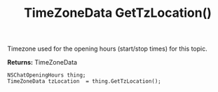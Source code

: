 ﻿---
uid: crmscript_ref_NSChatOpeningHours_GetTzLocation
title: TimeZoneData GetTzLocation()
intellisense: NSChatOpeningHours.GetTzLocation
keywords: NSChatOpeningHours, GetTzLocation
so.topic: reference
---

Timezone used for the opening hours (start/stop times) for this topic.

**Returns:** TimeZoneData


```crmscript
NSChatOpeningHours thing;
TimeZoneData tzLocation  = thing.GetTzLocation();
```


